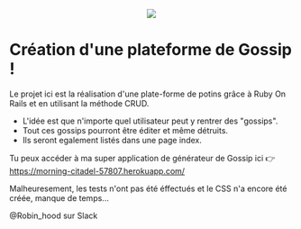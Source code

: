 <p align="center"> <img src="https://upload.wikimedia.org/wikipedia/commons/thumb/6/62/Ruby_On_Rails_Logo.svg/200px-Ruby_On_Rails_Logo.svg.png" target="_blank"> </p>

# Création d'une plateforme de Gossip ! 

Le projet ici est la réalisation d'une plate-forme de potins grâce à Ruby On Rails et en utilisant la méthode CRUD.

- L'idée est que n'importe quel utilisateur peut y rentrer des "gossips". 
- Tout ces gossips pourront être éditer et même détruits. 
- Ils seront egalement listés dans une page index.

Tu peux accéder à ma super application de générateur de Gossip ici :point_right: https://morning-citadel-57807.herokuapp.com/

Malheuresement, les tests n'ont pas été éffectués et le CSS n'a encore été créée, manque de temps... 

@Robin_hood sur Slack
